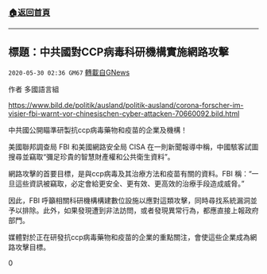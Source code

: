 ###  [:house:返回首頁](https://github.com/ourhimalayas/txt)
---

## 標題：中共國對CCP病毒科研機構實施網路攻擊
`2020-05-30 02:36 GM67` [轉載自GNews](https://gnews.org/zh-hant/217455/)

作者 多國語言組

https://www.bild.de/politik/ausland/politik-ausland/corona-forscher-im-visier-fbi-warnt-vor-chinesischen-cyber-attacken-70660092.bild.html

中共國公開瞄準研製抗ccp病毒藥物和疫苗的企業及機構！

美國聯邦調查局 FBI 和美國網路安全局 CISA 在一則新聞報導中稱，中國駭客試圖搜尋並竊取“彌足珍貴的智慧財產權和公共衛生資料”。

網路攻擊的首要目標，是與ccp病毒及其治療方法和疫苗有關的資料。FBI 稱：“一旦這些資訊被竊取，必定會給更安全、更有效、更高效的治療手段造成威脅。”

因此，FBI 呼籲相關科研機構構建數位設施以應對這類攻擊，同時尋找系統漏洞並予以排除。此外，如果發現遭到非法訪問，或者發現異常行為，都應直接上報政府部門。

媒體對於正在研發抗ccp病毒藥物和疫苗的企業的重點關注，會使這些企業成為網路攻擊目標。

0
